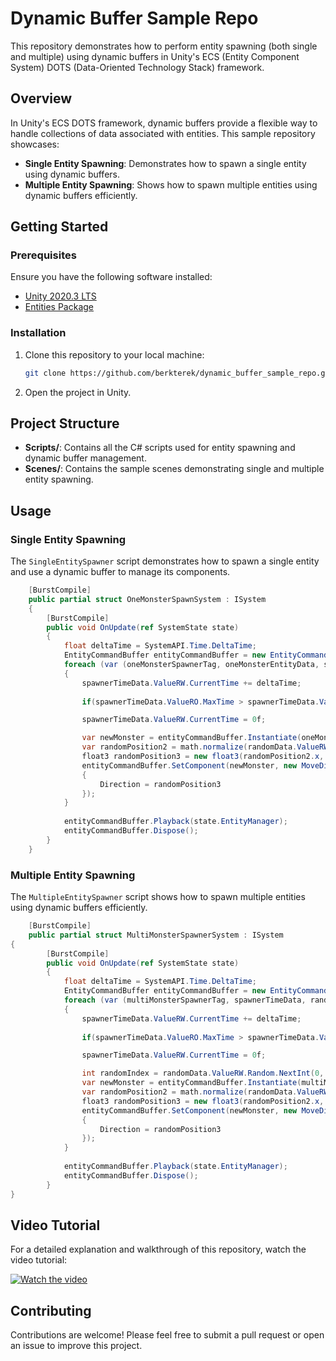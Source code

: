 
# Dynamic Buffer Sample Repo

This repository demonstrates how to perform entity spawning (both single and multiple) using dynamic buffers in Unity's ECS (Entity Component System) DOTS (Data-Oriented Technology Stack) framework.

## Overview

In Unity's ECS DOTS framework, dynamic buffers provide a flexible way to handle collections of data associated with entities. This sample repository showcases:

- **Single Entity Spawning**: Demonstrates how to spawn a single entity using dynamic buffers.
- **Multiple Entity Spawning**: Shows how to spawn multiple entities using dynamic buffers efficiently.

## Getting Started

### Prerequisites

Ensure you have the following software installed:

- [Unity 2020.3 LTS](https://unity3d.com/unity/whats-new/2020.3.22)
- [Entities Package](https://docs.unity3d.com/Packages/com.unity.entities@0.17/manual/index.html)

### Installation

1. Clone this repository to your local machine:
    ```bash
    git clone https://github.com/berkterek/dynamic_buffer_sample_repo.git
    ```
2. Open the project in Unity.

## Project Structure

- **Scripts/**: Contains all the C# scripts used for entity spawning and dynamic buffer management.
- **Scenes/**: Contains the sample scenes demonstrating single and multiple entity spawning.

## Usage

### Single Entity Spawning

The `SingleEntitySpawner` script demonstrates how to spawn a single entity and use a dynamic buffer to manage its components.

```csharp
    [BurstCompile]
    public partial struct OneMonsterSpawnSystem : ISystem
    {
        [BurstCompile]
        public void OnUpdate(ref SystemState state)
        {
            float deltaTime = SystemAPI.Time.DeltaTime;
            EntityCommandBuffer entityCommandBuffer = new EntityCommandBuffer(Allocator.Temp);
            foreach (var (oneMonsterSpawnerTag, oneMonsterEntityData, spawnerTimeData, randomData) in SystemAPI.Query<RefRO<OneMonsterSpawnerTag>, RefRW<OneMonsterEntityData>, RefRW<SpawnerTimeData>, RefRW<RandomData>>())
            {
                spawnerTimeData.ValueRW.CurrentTime += deltaTime;
                
                if(spawnerTimeData.ValueRO.MaxTime > spawnerTimeData.ValueRO.CurrentTime) continue;

                spawnerTimeData.ValueRW.CurrentTime = 0f;

                var newMonster = entityCommandBuffer.Instantiate(oneMonsterEntityData.ValueRW.Entity);
                var randomPosition2 = math.normalize(randomData.ValueRW.Random.NextFloat2());
                float3 randomPosition3 = new float3(randomPosition2.x, randomPosition2.y, 0f);
                entityCommandBuffer.SetComponent(newMonster, new MoveDirectionData()
                {
                    Direction = randomPosition3
                });
            }
            
            entityCommandBuffer.Playback(state.EntityManager);
            entityCommandBuffer.Dispose();
        }
    }    
```

### Multiple Entity Spawning

The `MultipleEntitySpawner` script shows how to spawn multiple entities using dynamic buffers efficiently.

```csharp
    [BurstCompile]
    public partial struct MultiMonsterSpawnerSystem : ISystem
{
        [BurstCompile]
        public void OnUpdate(ref SystemState state)
        {
            float deltaTime = SystemAPI.Time.DeltaTime;
            EntityCommandBuffer entityCommandBuffer = new EntityCommandBuffer(Allocator.Temp);
            foreach (var (multiMonsterSpawnerTag, spawnerTimeData, randomData, multiMonsterBuffers) in SystemAPI.Query<RefRO<MultiMonsterSpawnerTag>, RefRW<SpawnerTimeData>, RefRW<RandomData>, DynamicBuffer<MultiMonsterBuffer>>())
            {
                spawnerTimeData.ValueRW.CurrentTime += deltaTime;
                
                if(spawnerTimeData.ValueRO.MaxTime > spawnerTimeData.ValueRO.CurrentTime) continue;

                spawnerTimeData.ValueRW.CurrentTime = 0f;

                int randomIndex = randomData.ValueRW.Random.NextInt(0, multiMonsterBuffers.Length);
                var newMonster = entityCommandBuffer.Instantiate(multiMonsterBuffers[randomIndex].Entity);
                var randomPosition2 = math.normalize(randomData.ValueRW.Random.NextFloat2());
                float3 randomPosition3 = new float3(randomPosition2.x, randomPosition2.y, 0f);
                entityCommandBuffer.SetComponent(newMonster, new MoveDirectionData()
                {
                    Direction = randomPosition3
                });
            }
            
            entityCommandBuffer.Playback(state.EntityManager);
            entityCommandBuffer.Dispose();
        }
}
```

## Video Tutorial

For a detailed explanation and walkthrough of this repository, watch the video tutorial:

[![Watch the video](https://img.youtube.com/vi/bQiHUAVD1Rk/hqdefault.jpg)](https://youtu.be/bQiHUAVD1Rk)

## Contributing

Contributions are welcome! Please feel free to submit a pull request or open an issue to improve this project.
